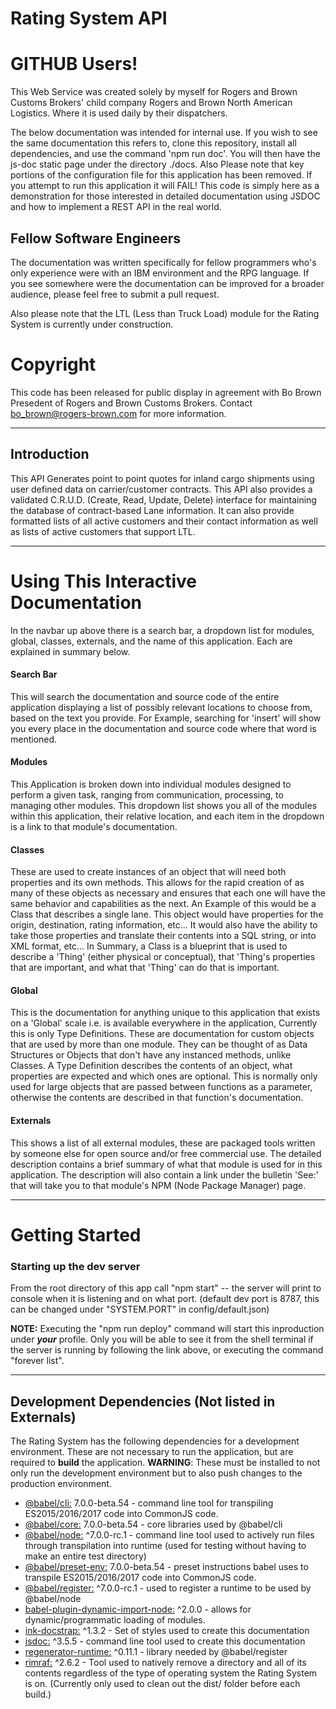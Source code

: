 # Rating System API

# GITHUB Users!
This Web Service was created solely by myself for Rogers and Brown Customs Brokers' child company Rogers and Brown North American Logistics. Where it is used daily by their dispatchers. 

The below documentation was intended for internal use. If you wish to see the same documentation this refers to, clone this repository, install all dependencies, and use the command 'npm run doc'. You will then have the js-doc static page under the directory ./docs. 
Also Please note that key portions of the configuration file for this application has been removed. If you attempt to run this application it will FAIL! This code is simply here as a demonstration for those interested in detailed documentation using JSDOC and how to implement a REST API in the real world.

## Fellow Software Engineers
The documentation was written specifically for fellow programmers who's only experience were with an IBM environment and the RPG language. If you see somewhere were the documentation can be improved for a broader audience, please feel free to submit a pull request.

Also please note that the LTL (Less than Truck Load) module for the Rating System is currently under construction.

# Copyright
This code has been released for public display in agreement with Bo Brown Presedent of Rogers and Brown Customs Brokers. Contact bo_brown@rogers-brown.com for more information.

---

## Introduction
This API Generates point to point quotes for inland cargo shipments using user defined data on carrier/customer contracts.
This API also provides a validated C.R.U.D. (Create, Read, Update, Delete) interface for maintaining the database of contract-based Lane information.
It can also provide formatted lists of all active customers and their contact information as well as lists of active customers that support LTL. 

---

# Using This Interactive Documentation

In the navbar up above there is a search bar, a dropdown list for modules, global, classes, externals, and the name of this application. Each are explained in summary below.

#### Search Bar
This will search the documentation and source code of the entire application displaying a list of possibly relevant locations to choose from, based on the text you provide.
For Example, searching for 'insert' will show you every place in the documentation and source code where that word is mentioned.

#### Modules
This Application is broken down into individual modules designed to perform a given task, ranging from communication, processing, to managing other modules. This dropdown list shows you all of the modules within this application, their relative location, and each item in the dropdown is a link to that module's documentation.

#### Classes
These are used to create instances of an object that will need both properties and its own methods. This allows for the rapid creation of as many of these objects as necessary and ensures that each one will have the same behavior and capabilities as the next. An Example of this would be a Class that describes a single lane. This object would have properties for the origin, destination, rating information, etc... It would also have the ability to take those properties and translate their contents into a SQL string, or into XML format, etc... In Summary, a Class is a blueprint that is used to describe a 'Thing' (either physical or conceptual), that 'Thing's properties that are important, and what that 'Thing' can do that is important. 

#### Global
This is the documentation for anything unique to this application that exists on a 'Global' scale i.e. is available everywhere in the application, Currently this is only Type Definitions. These are documentation for custom objects that are used by more than one module. They can be thought of as Data Structures or Objects that don't have any instanced methods, unlike Classes. A Type Definition describes the contents of an object, what properties are expected and which ones are optional. This is normally only used for large objects that are passed between functions as a parameter, otherwise the contents are described in that function's documentation.

#### Externals
This shows a list of all external modules, these are packaged tools written by someone else for open source and/or free commercial use. The detailed description contains a brief summary of what that module is used for in this application. The description will also contain a link under the bulletin 'See:' that will take you to that module's NPM (Node Package Manager) page. 

---

# Getting Started

### Starting up the dev server
From the root directory of this app call "npm start" -- the server will print to console when it is listening and on what port. (default dev port is 8787, this can be changed under "SYSTEM.PORT" in config/default.json)


**NOTE:** Executing the "npm run deploy" command will start this inproduction under **_your_** profile. Only you will be able to see it from the shell terminal if the server is running by following the link above, or executing the command "forever list".

---

## Development Dependencies (Not listed in Externals)
The Rating System has the following dependencies for a development environment. These are not necessary to run the application, but are required to **build** the application.
**WARNING**: These must be installed to not only run the development environment but to also push changes to the production environment.
* [@babel/cli:](https://www.npmjs.com/package/@babel/cli) 7.0.0-beta.54 - command line tool for transpiling ES2015/2016/2017 code into CommonJS code.
* [@babel/core:](https://www.npmjs.com/package/@babel/core) 7.0.0-beta.54 - core libraries used by @babel/cli
* [@babel/node:](https://www.npmjs.com/package/@babel/node) ^7.0.0-rc.1 - command line tool used to actively run files through transpilation into runtime (used for testing without having to make an entire test directory)
* [@babel/preset-env:](https://www.npmjs.com/package/@babel/preset-env) 7.0.0-beta.54 - preset instructions babel uses to transpile ES2015/2016/2017 code into CommonJS code.
* [@babel/register:](https://www.npmjs.com/package/@babel/register) ^7.0.0-rc.1 - used to register a runtime to be used by @babel/node
* [babel-plugin-dynamic-import-node:](https://www.npmjs.com/package/babel-plugin-dynamic-import-node) ^2.0.0 - allows for dynamic/programmatic loading of modules.
* [ink-docstrap:](https://www.npmjs.com/package/ink-docstrap) ^1.3.2 - Set of styles used to create this documentation
* [jsdoc:](https://www.npmjs.com/package/jsdoc) ^3.5.5 - command line tool used to create this documentation
* [regenerator-runtime:](https://www.npmjs.com/package/regenerator-runtime) ^0.11.1 - library needed by @babel/register
* [rimraf:](https://www.npmjs.com/package/rimraf) ^2.6.2 - Tool used to natively remove a directory and all of its contents regardless of the type of operating system the Rating System is on. (Currently only used to clean out the dist/ folder before each build.)
